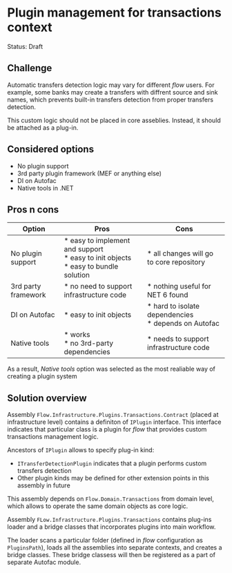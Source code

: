 # Plugin management for transactions context

Status: Draft

## Challenge
Automatic transfers detection logic may vary for different _flow_ users. 
For example, some banks may create a transfers with diffrent source and sink names, which prevents built-in transfers detection from proper transfers detection.

This custom logic should not be placed in core asseblies. Instead, it should be attached as a plug-in.


## Considered options
* No plugin support
* 3rd party plugin framework (MEF or anything else)
* DI on Autofac
* Native tools in .NET

## Pros n cons
| Option              | Pros                                                                                   | Cons                                                    |
|---------------------|----------------------------------------------------------------------------------------|---------------------------------------------------------|
| No plugin support   | * easy to implement and support<br>* easy to init objects<br>* easy to bundle solution | * all changes will go to core repository                |
| 3rd party framework | * no need to support infrastructure code                                               | * nothing useful for NET 6 found                        |
| DI on Autofac       | * easy to init objects                                                                 | * hard to isolate dependencies<br> * depends on Autofac |
| Native tools        | * works<br> * no 3rd-party dependencies                                                | * needs to support infrastructure code                  |

As a result, _Native tools_ option was selected as the most realiable way of creating a plugin system

## Solution overview
Assembly `Flow.Infrastructure.Plugins.Transactions.Contract` (placed at infrastructure level) contains a definiton of `IPlugin` interface. This interface indicates that particular class is a plugin for _flow_ that provides custom transactions management logic. 

Ancestors of `IPlugin` allows to specify plug-in kind:
* `ITransferDetectionPlugin` indicates that a plugin performs custom transfers detection
* Other plugin kinds may be defined for other extension points in this assembly in future

This assembly depends on `Flow.Domain.Transactions` from domain level, which allows to operate the same domain objects as core logic.

Assembly `FLow.Infrastructure.Plugins.Transactions` contains plug-ins loader and a bridge classes that incorporates plugins into main workflow.

The loader scans a particular folder (defined in _flow_ configuration as `PluginsPath`), loads all the assemblies into separate contexts, and creates a bridge classes.
These bridge classess will then be registered as a part of separate Autofac module.
